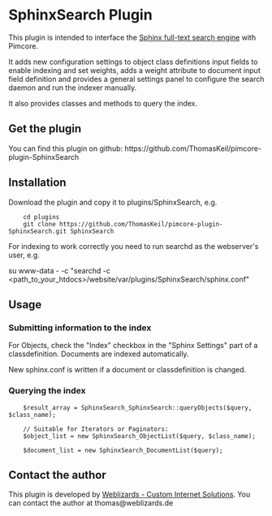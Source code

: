 <h1>SphinxSearch Plugin</h1>
This plugin is intended to interface the <a href="http://sphinxsearch.com/">Sphinx full-text search engine</a>
with Pimcore.

It adds new configuration settings to object class definitions input fields to enable indexing and set weights,
adds a weight attribute to document input field definition and provides a general settings panel to configure
the search daemon and run the indexer manually.

It also provides classes and methods to query the index.

<h2>Get the plugin</h2>
You can find this plugin on github:
https://github.com/ThomasKeil/pimcore-plugin-SphinxSearch


<h2>Installation</h2>
Download the plugin and copy it to plugins/SphinxSearch, e.g.

        cd plugins
        git clone https://github.com/ThomasKeil/pimcore-plugin-SphinxSearch.git SphinxSearch

For indexing to work correctly you need to run searchd as the webserver's user, e.g.

 su www-data - -c "searchd -c <path_to_your_htdocs>/website/var/plugins/SphinxSearch/sphinx.conf"

<h2>Usage</h2>
<h3>Submitting information to the index</h3>

For Objects, check the "Index" checkbox in the "Sphinx Settings" part of a classdefinition.
Documents are indexed automatically.

New sphinx.conf is written if a document or classdefinition is changed.

<h3>Querying the index</h3>

        $result_array = SphinxSearch_SphinxSearch::queryObjects($query, $class_name);

        // Suitable for Iterators or Paginators:
        $object_list = new SphinxSearch_ObjectList($query, $class_name);

        $document_list = new SphinxSearch_DocumentList($query);

<h2>Contact the author</h2>
This plugin is developed by <a href="http://www.weblizards.de/">Weblizards - Custom Internet Solutions</a>.
You can contact the author at thomas@weblizards.de
